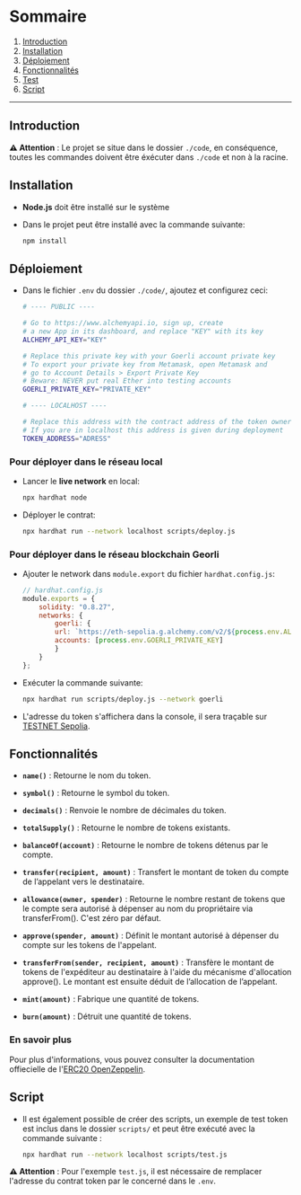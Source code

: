 # Sommaire
1. [Introduction](#introduction)
2. [Installation](#installation)
3. [Déploiement](#déploiement)
4. [Fonctionnalités](#fonctionnalités)
5. [Test](#test)
6. [Script](#script)

---

## Introduction

**⚠️ Attention** : Le projet se situe dans le dossier `./code`, en conséquence, toutes les commandes doivent être éxécuter dans `./code` et non à la racine.

## Installation

- **Node.js** doit être installé sur le système

- Dans le projet peut être installé avec la commande suivante:
    ```bash
    npm install
    ```

## Déploiement

- Dans le fichier `.env` du dossier `./code/`, ajoutez et configurez ceci:
    ```bash
    # ---- PUBLIC ----

    # Go to https://www.alchemyapi.io, sign up, create
    # a new App in its dashboard, and replace "KEY" with its key
    ALCHEMY_API_KEY="KEY"

    # Replace this private key with your Goerli account private key
    # To export your private key from Metamask, open Metamask and
    # go to Account Details > Export Private Key
    # Beware: NEVER put real Ether into testing accounts
    GOERLI_PRIVATE_KEY="PRIVATE_KEY"

    # ---- LOCALHOST ----

    # Replace this address with the contract address of the token owner
    # If you are in localhost this address is given during deployment
    TOKEN_ADDRESS="ADRESS"
    ```

### Pour déployer dans le réseau local

- Lancer le **live network** en local:
    ```bash
    npx hardhat node
    ```

- Déployer le contrat:
    ```bash
    npx hardhat run --network localhost scripts/deploy.js
    ```

### Pour déployer dans le réseau blockchain Georli

- Ajouter le network dans `module.export` du fichier `hardhat.config.js`:
    ```javascript
    // hardhat.config.js
    module.exports = {
        solidity: "0.8.27",
        networks: {
            goerli: {
            url: `https://eth-sepolia.g.alchemy.com/v2/${process.env.ALCHEMY_API_KEY}`,
            accounts: [process.env.GOERLI_PRIVATE_KEY]
            }
        }
    };
    ```

- Exécuter la commande suivante:
    ```bash
    npx hardhat run scripts/deploy.js --network goerli
    ```

- L'adresse du token s'affichera dans la console, il sera traçable sur [TESTNET Sepolia](https://sepolia.etherscan.io).

## Fonctionnalités

- **`name()`** : Retourne le nom du token.

- **`symbol()`** : Retourne le symbol du token.

- **`decimals()`** : Renvoie le nombre de décimales du token.

- **`totalSupply()`** : Retourne le nombre de tokens existants.

- **`balanceOf(account)`** : Retourne le nombre de tokens détenus par le compte.

- **`transfer(recipient, amount)`** : Transfert le montant de token du compte de l’appelant vers le destinataire.

- **`allowance(owner, spender)`** : Retourne le nombre restant de tokens que le compte sera autorisé à dépenser au nom du propriétaire via transferFrom(). C'est zéro par défaut.

- **`approve(spender, amount)`** : Définit le montant autorisé à dépenser du compte sur les tokens de l'appelant.

- **`transferFrom(sender, recipient, amount)`** : Transfère le montant de tokens de l'expéditeur au destinataire à l'aide du mécanisme d'allocation approve(). Le montant est ensuite déduit de l’allocation de l’appelant.

- **`mint(amount)`** : Fabrique une quantité de tokens.

- **`burn(amount)`** : Détruit une quantité de tokens.

### En savoir plus

Pour plus d'informations, vous pouvez consulter la documentation offiecielle de l'[ERC20 OpenZeppelin](https://docs.openzeppelin.com/contracts/2.x/api/token/erc20).

## Script

- Il est également possible de créer des scripts, un exemple de test token est inclus dans le dossier `scripts/` et peut être exécuté avec la commande suivante :
    ```bash
    npx hardhat run --network localhost scripts/test.js
    ```
**⚠️ Attention** : Pour l'exemple `test.js`, il est nécessaire de remplacer l'adresse du contrat token par le concerné dans le `.env`.